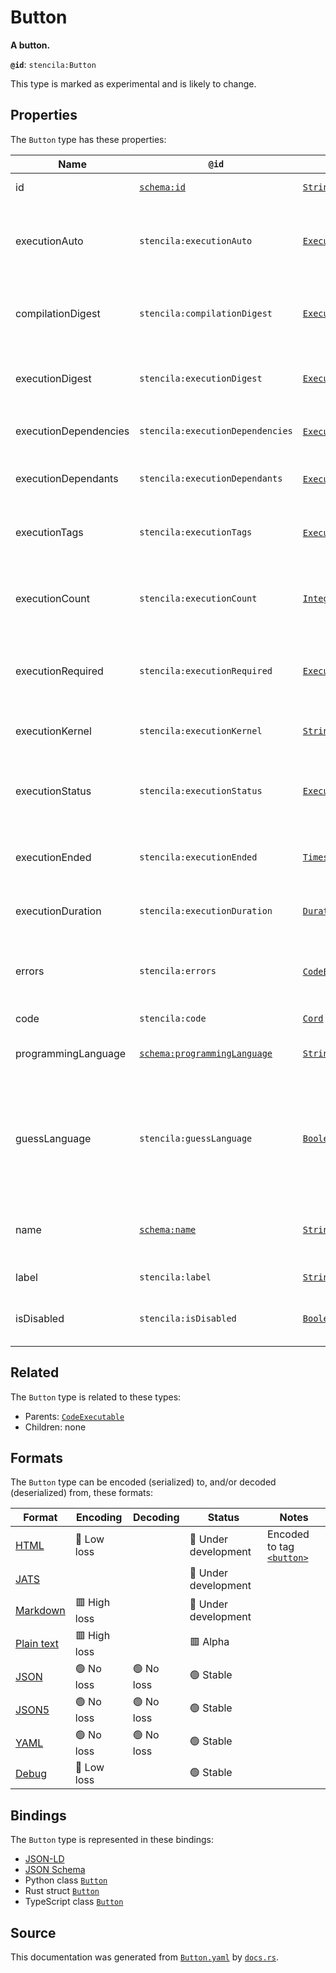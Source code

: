 # Button

**A button.**

**`@id`**: `stencila:Button`

This type is marked as experimental and is likely to change.

## Properties

The `Button` type has these properties:

| Name                  | `@id`                                                                  | Type                                                                                                                        | Description                                                                                       | Inherited from                                                                                                   |
| --------------------- | ---------------------------------------------------------------------- | --------------------------------------------------------------------------------------------------------------------------- | ------------------------------------------------------------------------------------------------- | ---------------------------------------------------------------------------------------------------------------- |
| id                    | [`schema:id`](https://schema.org/id)                                   | [`String`](https://github.com/stencila/stencila/blob/main/docs/reference/schema/data/string.md)                             | The identifier for this item                                                                      | [`Entity`](https://github.com/stencila/stencila/blob/main/docs/reference/schema/other/entity.md)                 |
| executionAuto         | `stencila:executionAuto`                                               | [`ExecutionAuto`](https://github.com/stencila/stencila/blob/main/docs/reference/schema/flow/execution-auto.md)              | Under which circumstances the code should be automatically executed.                              | [`Executable`](https://github.com/stencila/stencila/blob/main/docs/reference/schema/flow/executable.md)          |
| compilationDigest     | `stencila:compilationDigest`                                           | [`ExecutionDigest`](https://github.com/stencila/stencila/blob/main/docs/reference/schema/flow/execution-digest.md)          | A digest of the content, semantics and dependencies of the node.                                  | [`Executable`](https://github.com/stencila/stencila/blob/main/docs/reference/schema/flow/executable.md)          |
| executionDigest       | `stencila:executionDigest`                                             | [`ExecutionDigest`](https://github.com/stencila/stencila/blob/main/docs/reference/schema/flow/execution-digest.md)          | The `compileDigest` of the node when it was last executed.                                        | [`Executable`](https://github.com/stencila/stencila/blob/main/docs/reference/schema/flow/executable.md)          |
| executionDependencies | `stencila:executionDependencies`                                       | [`ExecutionDependency`](https://github.com/stencila/stencila/blob/main/docs/reference/schema/flow/execution-dependency.md)* | The upstream dependencies of this node.                                                           | [`Executable`](https://github.com/stencila/stencila/blob/main/docs/reference/schema/flow/executable.md)          |
| executionDependants   | `stencila:executionDependants`                                         | [`ExecutionDependant`](https://github.com/stencila/stencila/blob/main/docs/reference/schema/flow/execution-dependant.md)*   | The downstream dependants of this node.                                                           | [`Executable`](https://github.com/stencila/stencila/blob/main/docs/reference/schema/flow/executable.md)          |
| executionTags         | `stencila:executionTags`                                               | [`ExecutionTag`](https://github.com/stencila/stencila/blob/main/docs/reference/schema/flow/execution-tag.md)*               | Tags in the code which affect its execution                                                       | [`Executable`](https://github.com/stencila/stencila/blob/main/docs/reference/schema/flow/executable.md)          |
| executionCount        | `stencila:executionCount`                                              | [`Integer`](https://github.com/stencila/stencila/blob/main/docs/reference/schema/data/integer.md)                           | A count of the number of times that the node has been executed.                                   | [`Executable`](https://github.com/stencila/stencila/blob/main/docs/reference/schema/flow/executable.md)          |
| executionRequired     | `stencila:executionRequired`                                           | [`ExecutionRequired`](https://github.com/stencila/stencila/blob/main/docs/reference/schema/flow/execution-required.md)      | Whether, and why, the code requires execution or re-execution.                                    | [`Executable`](https://github.com/stencila/stencila/blob/main/docs/reference/schema/flow/executable.md)          |
| executionKernel       | `stencila:executionKernel`                                             | [`String`](https://github.com/stencila/stencila/blob/main/docs/reference/schema/data/string.md)                             | The id of the kernel that the node was last executed in.                                          | [`Executable`](https://github.com/stencila/stencila/blob/main/docs/reference/schema/flow/executable.md)          |
| executionStatus       | `stencila:executionStatus`                                             | [`ExecutionStatus`](https://github.com/stencila/stencila/blob/main/docs/reference/schema/flow/execution-status.md)          | Status of the most recent, including any current, execution.                                      | [`Executable`](https://github.com/stencila/stencila/blob/main/docs/reference/schema/flow/executable.md)          |
| executionEnded        | `stencila:executionEnded`                                              | [`Timestamp`](https://github.com/stencila/stencila/blob/main/docs/reference/schema/data/timestamp.md)                       | The timestamp when the last execution ended.                                                      | [`Executable`](https://github.com/stencila/stencila/blob/main/docs/reference/schema/flow/executable.md)          |
| executionDuration     | `stencila:executionDuration`                                           | [`Duration`](https://github.com/stencila/stencila/blob/main/docs/reference/schema/data/duration.md)                         | Duration of the last execution.                                                                   | [`Executable`](https://github.com/stencila/stencila/blob/main/docs/reference/schema/flow/executable.md)          |
| errors                | `stencila:errors`                                                      | [`CodeError`](https://github.com/stencila/stencila/blob/main/docs/reference/schema/code/code-error.md)*                     | Errors when compiling (e.g. syntax errors) or executing the node.                                 | [`Executable`](https://github.com/stencila/stencila/blob/main/docs/reference/schema/flow/executable.md)          |
| code                  | `stencila:code`                                                        | [`Cord`](https://github.com/stencila/stencila/blob/main/docs/reference/schema/data/cord.md)                                 | The code.                                                                                         | [`CodeExecutable`](https://github.com/stencila/stencila/blob/main/docs/reference/schema/code/code-executable.md) |
| programmingLanguage   | [`schema:programmingLanguage`](https://schema.org/programmingLanguage) | [`String`](https://github.com/stencila/stencila/blob/main/docs/reference/schema/data/string.md)                             | The programming language of the code.                                                             | [`CodeExecutable`](https://github.com/stencila/stencila/blob/main/docs/reference/schema/code/code-executable.md) |
| guessLanguage         | `stencila:guessLanguage`                                               | [`Boolean`](https://github.com/stencila/stencila/blob/main/docs/reference/schema/data/boolean.md)                           | Whether the programming language of the code should be guessed based on syntax and variables used | [`CodeExecutable`](https://github.com/stencila/stencila/blob/main/docs/reference/schema/code/code-executable.md) |
| name                  | [`schema:name`](https://schema.org/name)                               | [`String`](https://github.com/stencila/stencila/blob/main/docs/reference/schema/data/string.md)                             | The name of the variable associated with the button.                                              | [`Button`](https://github.com/stencila/stencila/blob/main/docs/reference/schema/flow/button.md)                  |
| label                 | `stencila:label`                                                       | [`String`](https://github.com/stencila/stencila/blob/main/docs/reference/schema/data/string.md)                             | A label for the button                                                                            | [`Button`](https://github.com/stencila/stencila/blob/main/docs/reference/schema/flow/button.md)                  |
| isDisabled            | `stencila:isDisabled`                                                  | [`Boolean`](https://github.com/stencila/stencila/blob/main/docs/reference/schema/data/boolean.md)                           | Whether the button is currently disabled                                                          | [`Button`](https://github.com/stencila/stencila/blob/main/docs/reference/schema/flow/button.md)                  |

## Related

The `Button` type is related to these types:

- Parents: [`CodeExecutable`](https://github.com/stencila/stencila/blob/main/docs/reference/schema/code/code-executable.md)
- Children: none

## Formats

The `Button` type can be encoded (serialized) to, and/or decoded (deserialized) from, these formats:

| Format                                                                                        | Encoding       | Decoding     | Status                 | Notes                                                                                         |
| --------------------------------------------------------------------------------------------- | -------------- | ------------ | ---------------------- | --------------------------------------------------------------------------------------------- |
| [HTML](https://github.com/stencila/stencila/blob/main/docs/reference/formats/html.md)         | 🔷 Low loss     |              | 🚧 Under development    | Encoded to tag [`<button>`](https://developer.mozilla.org/en-US/docs/Web/HTML/Element/button) |
| [JATS](https://github.com/stencila/stencila/blob/main/docs/reference/formats/jats.md)         |                |              | 🚧 Under development    |                                                                                               |
| [Markdown](https://github.com/stencila/stencila/blob/main/docs/reference/formats/markdown.md) | 🟥 High loss    |              | 🚧 Under development    |                                                                                               |
| [Plain text](https://github.com/stencila/stencila/blob/main/docs/reference/formats/text.md)   | 🟥 High loss    |              | 🟥 Alpha                |                                                                                               |
| [JSON](https://github.com/stencila/stencila/blob/main/docs/reference/formats/json.md)         | 🟢 No loss      | 🟢 No loss    | 🟢 Stable               |                                                                                               |
| [JSON5](https://github.com/stencila/stencila/blob/main/docs/reference/formats/json5.md)       | 🟢 No loss      | 🟢 No loss    | 🟢 Stable               |                                                                                               |
| [YAML](https://github.com/stencila/stencila/blob/main/docs/reference/formats/yaml.md)         | 🟢 No loss      | 🟢 No loss    | 🟢 Stable               |                                                                                               |
| [Debug](https://github.com/stencila/stencila/blob/main/docs/reference/formats/debug.md)       | 🔷 Low loss     |              | 🟢 Stable               |                                                                                               |

## Bindings

The `Button` type is represented in these bindings:

- [JSON-LD](https://stencila.dev/Button.jsonld)
- [JSON Schema](https://stencila.dev/Button.schema.json)
- Python class [`Button`](https://github.com/stencila/stencila/blob/main/python/stencila/types/button.py)
- Rust struct [`Button`](https://github.com/stencila/stencila/blob/main/rust/schema/src/types/button.rs)
- TypeScript class [`Button`](https://github.com/stencila/stencila/blob/main/typescript/src/types/Button.ts)

## Source

This documentation was generated from [`Button.yaml`](https://github.com/stencila/stencila/blob/main/schema/Button.yaml) by [`docs.rs`](https://github.com/stencila/stencila/blob/main/rust/schema-gen/src/docs.rs).
